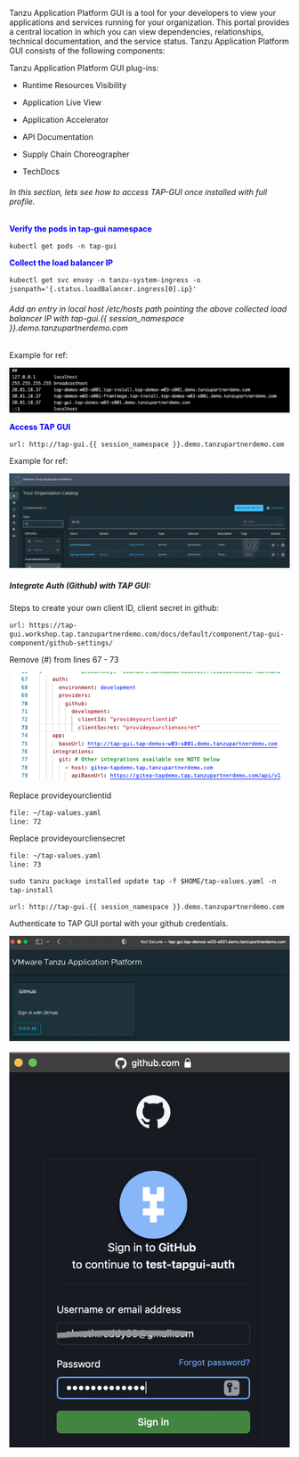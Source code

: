 Tanzu Application Platform GUI is a tool for your developers to view your applications and services running for your organization. This portal provides a central location in which you can view dependencies, relationships, technical documentation, and the service status.
Tanzu Application Platform GUI consists of the following components:

Tanzu Application Platform GUI plug-ins:

   - Runtime Resources Visibility
  
   - Application Live View
  
   - Application Accelerator
  
   - API Documentation
  
   - Supply Chain Choreographer

   - TechDocs

###### In this section, lets see how to access TAP-GUI once installed with full profile. 

<p style="color:blue"><strong> Verify the pods in tap-gui namespace </strong></p>

```execute
kubectl get pods -n tap-gui
```

<p style="color:blue"><strong> Collect the load balancer IP </strong></p>

```execute
kubectl get svc envoy -n tanzu-system-ingress -o jsonpath='{.status.loadBalancer.ingress[0].ip}'
```

###### Add an entry in local host /etc/hosts path pointing the above collected load balancer IP with tap-gui.{{ session_namespace }}.demo.tanzupartnerdemo.com

Example for ref: 

![TAP GUI](images/gui-1.png)

<p style="color:blue"><strong> Access TAP GUI </strong></p>

```dashboard:open-url
url: http://tap-gui.{{ session_namespace }}.demo.tanzupartnerdemo.com
```

Example for ref: 

![TAP GUI](images/gui-2.png)

##### Integrate Auth (Github) with TAP GUI: 

Steps to create your own client ID, client secret in github: 

```dashboard:open-url
url: https://tap-gui.workshop.tap.tanzupartnerdemo.com/docs/default/component/tap-gui-component/github-settings/
```

Remove (#) from lines 67 - 73

![TAP GUI](images/gui-3.png)

Replace provideyourclientid

```editor:open-file
file: ~/tap-values.yaml
line: 72
```

Replace provideyourcliensecret

```editor:open-file
file: ~/tap-values.yaml
line: 73
```

```execute
sudo tanzu package installed update tap -f $HOME/tap-values.yaml -n tap-install
```

```dashboard:open-url
url: http://tap-gui.{{ session_namespace }}.demo.tanzupartnerdemo.com
```

Authenticate to TAP GUI portal with your github credentials. 

![TAP GUI](images/gui-4.png)

![TAP GUI](images/gui-5.png)
